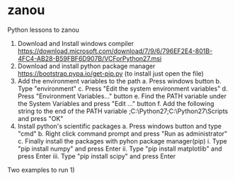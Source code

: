 # zanou
Python lessons to zanou

1.  Download and Install windows compiler
https://download.microsoft.com/download/7/9/6/796EF2E4-801B-4FC4-AB28-B59FBF6D907B/VCForPython27.msi
2.  Download and install python package manager
https://bootstrap.pypa.io/get-pip.py  (to install just open the file)
3.  Add the environment variables to the path
	a. Press windows button
	b. Type "environment"
	c. Press "Edit the system environment variables"
	d. Press "Environment Variables..." button
	e. Find the PATH variable under the System Variables and press "Edit ..." button
	f. Add the following string to the end of the PATH variable  ;C:\Python27;C:\Python27\Scripts and press "OK"
4.  Install python's scientific packages
	a. Press windows button and type "cmd"
	b. Right click command prompt and press "Run as administrator"
	c. Finally install the packages with pyhon package manager(pip)
		i.   Type "pip install numpy" and press Enter
		ii.  Type "pip install matplotlib" and press Enter
		iii. Type "pip install scipy" and press Enter
		
Two examples to run
1)
